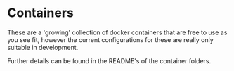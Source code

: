 # Containers

These are a 'growing' collection of docker containers that are free to
use as you see fit, however the current configurations for these are
really only suitable in development.

Further details can be found in the README's of the container folders.
